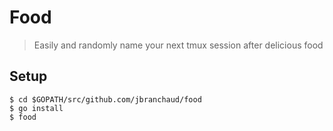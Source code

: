 # Food

> Easily and randomly name your next tmux session after delicious food

## Setup

```
$ cd $GOPATH/src/github.com/jbranchaud/food
$ go install
$ food
```
